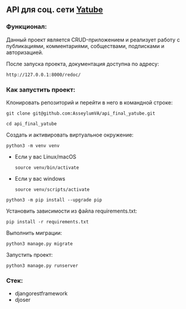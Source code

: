 ## API для соц. сети [Yatube](https://github.com/AsseylumVA/hw05_final "Yatube")


### Функционал:
Данный проект является CRUD-приложением и реализует работу с публикациями, комментариями, собществами, подписками и авторизацией.

После запуска проекта, документация доступна по адресу:
```
http://127.0.0.1:8000/redoc/
```

### Как запустить проект:

Клонировать репозиторий и перейти в него в командной строке:

```
git clone git@github.com:AsseylumVA/api_final_yatube.git
```

```
cd api_final_yatube
```

Cоздать и активировать виртуальное окружение:

```
python3 -m venv venv
```

* Если у вас Linux/macOS

    ```
    source venv/bin/activate
    ```

* Если у вас windows

    ```
    source venv/scripts/activate
    ```

```
python3 -m pip install --upgrade pip
```

Установить зависимости из файла requirements.txt:

```
pip install -r requirements.txt
```

Выполнить миграции:

```
python3 manage.py migrate
```

Запустить проект:

```
python3 manage.py runserver
```

### Стек:
- djangorestframework
- djoser
